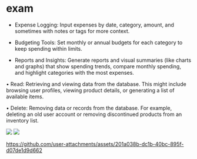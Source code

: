# exam

 - Expense Logging: Input expenses by date, category, amount, and sometimes with notes or tags for more context.

 - Budgeting Tools: Set monthly or annual budgets for each category to keep spending within limits.
  
 - Reports and Insights: Generate reports and visual summaries (like charts and graphs) that show spending trends, compare monthly spending, and highlight categories with the most expenses.

• Read: Retrieving and viewing data from the database. This might include browsing user profiles, viewing product details, or generating a list of available items.

• Delete: Removing data or records from the database. For example, deleting an old user account or removing discontinued products from an inventory list.

<img src ="https://github.com/user-attachments/assets/bad63b18-b3ff-4900-bf38-879ca76d9c0e">
<img src = "[https://github.com/user-attachments/assets/83aeb739-c4d7-4734-9cd2-5c754cc59d6c](https://github.com/user-attachments/assets/74661aff-6e0a-4b25-8607-ff78e17b460c)">


https://github.com/user-attachments/assets/201a038b-dc1b-40bc-895f-d07de1d9d662

